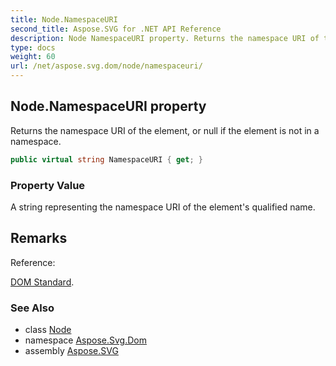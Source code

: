 ```yaml
---
title: Node.NamespaceURI
second_title: Aspose.SVG for .NET API Reference
description: Node NamespaceURI property. Returns the namespace URI of the element or null if the element is not in a namespace
type: docs
weight: 60
url: /net/aspose.svg.dom/node/namespaceuri/
---
```

## Node.NamespaceURI property

Returns the namespace URI of the element, or null if the element is not in a namespace.

```csharp
public virtual string NamespaceURI { get; }
```

### Property Value

A string representing the namespace URI of the element's qualified name.

## Remarks

Reference:

[DOM Standard](https://dom.spec.whatwg.org/#dom-element-namespaceuri).

### See Also

* class [Node](../)
* namespace [Aspose.Svg.Dom](../../../aspose.svg.dom/)
* assembly [Aspose.SVG](../../../)
